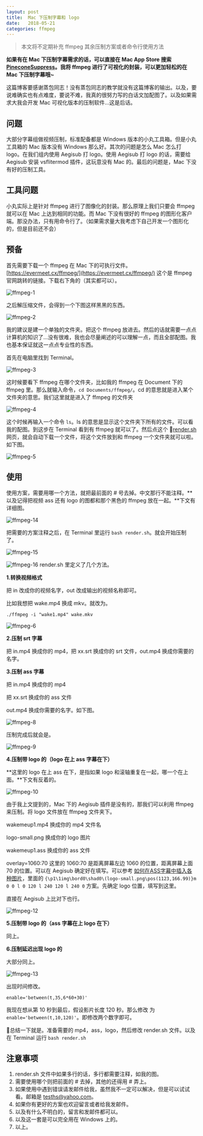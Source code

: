 ```yaml
---
layout: post
title:  Mac 下压制字幕和 logo
date:   2018-05-21
categories: ffmpeg
---
```


> 本文将不定期补充 ffmpeg 其余压制方案或者命令行使用方法

**如果有在 Mac 下压制字幕需求的话，可以直接在 Mac App Store 搜索 [PineconeSuppress](https://apps.apple.com/cn/app/pineconesuppress/id1398134175?l=en&mt=12)。我将 ffmpeg 进行了可视化的封装，可以更加轻松的在 Mac 下压制字幕哦~**

这篇博客要感谢蒸包同志！没有蒸包同志的教学就没有这篇博客的输出。以及，要说难确实也有点难度，要说不难，我真的很努力写的白话文加配图了。以及如果需求大我会开发 Mac 可视化版本的压制软件...这是后话。

## 问题

大部分字幕组做视频压制，标准配备都是 Windows 版本的小丸工具箱。但是小丸工具箱的 Mac 版本没有 Windows 那么好。其次的问题是怎么 Mac 怎么打 logo。在我们组内使用 Aegisub 打 logo。使用 Aegisub 打 logo 的话，需要给 Aegisub 安装 vsflitermod 插件，这玩意没有 Mac 的。最后的问题是，Mac 下没有好的压制工具。

## 工具问题

小丸实际上是针对 ffmpeg 进行了图像化的封装。那么原理上我们只要会 ffmpeg 就可以在 Mac 上达到相同的功能。而 Mac 下没有很好的 ffmpeg 的图形化客户端。那没办法，只有用命令行了。（如果需求量大我考虑下自己开发一个图形化的，但是目前还不会）

## 预备

首先需要下载一个 ffmpeg 在 Mac 下的可执行文件。[https://evermeet.cx/ffmpeg/](https://evermeet.cx/ffmpeg/) 这个是 ffmpeg 官网跳转的链接。下载右下角的（其实都可以）。

![ffmpeg-1](images/1.png)

之后解压缩文件，会得到一个下图这样黑黑的东西。

![ffmpeg-2](images/2.png)

我的建议是建一个单独的文件夹。把这个 ffmpeg 放进去。然后的话就需要一点点计算机的知识了...没有很难，我也会尽量阐述的可以理解一点，而且全部配图。我也基本保证就这一点点专业性的东西。

首先在电脑里找到 Terminal。

![ffmpeg-3](images/3.png)

这时候要看下 ffmpeg 在哪个文件夹，比如我的 ffmpeg 在 Document 下的 ffmpeg 里。那么就输入命令，`cd Documents/ffmpeg/`。cd 的意思就是进入某个文件夹的意思。我们这里就是进入了 ffmpeg 的文件夹

![ffmpeg-4](images/4.png)


这个时候再输入一个命令 `ls`。ls 的意思是显示这个文件夹下所有的文件。可以看我的配图。到这步在 Terminal 看到有 ffmpeg 就可以了。然后点这个 [render.sh](images/ffmpeg/render.sh)网页，就会自动下载一个文件，将这个文件放到和 ffmpeg 一个文件夹就可以啦。如下图。

![ffmpeg-5](images/5.png)

## 使用

使用方案，需要用哪一个方法，就把最前面的 # 号去掉。中文那行不能注释。**以及记得把视频 ass 还有 logo 的图都和那个黑色的 ffmpeg 放在一起。**下文有详细图。

![ffmpeg-14](images/14.png)

把需要的方案注释之后，在 Terminal 里运行 `bash render.sh`。就会开始压制了。

![ffmpeg-15](images/15.png)

![ffmpeg-16](images/16.png)
render.sh 里定义了几个方法。

**1.转换视频格式**

把 in 改成你的视频名字，out 改成输出的视频名称即可。

比如我想把 wake.mp4 换成 mkv。就改为。

`./ffmpeg -i "wake1.mp4" wake.mkv`

![ffmpeg-6](images/6.png)

**2.压制 srt 字幕**

把 in.mp4 换成你的 mp4，把 xx.srt 换成你的 srt 文件，out.mp4 换成你需要的名字。

**3.压制 ass 字幕**

把 in.mp4 换成你的 mp4

把 xx.srt 换成你的 ass 文件

out.mp4 换成你需要的名字。如下图。

![ffmpeg-8](images/8.png)

压制完成后就会是。

![ffmpeg-9](images/9.png)

**4.压制带 logo 的（logo 在上 ass 字幕在下）**

**这里的 logo 在上 ass 在下，是指如果 logo 和滚轴重复在一起，哪一个在上面。**下文有反着的。

![ffmpeg-10](images/10.png)

由于我上文提到的，Mac 下的 Aegisub 插件是没有的，那我们可以利用 ffmpeg 来压制。将 logo 文件放在 ffmpeg 文件夹下。

wakemeup1.mp4 换成你的 mp4 文件名

logo-small.png 换成你的 logo 图片

wakemeup1.ass 换成你的 ass 文件

overlay=1060:70 这里的 1060:70 是距离屏幕左边 1060 的位置，距离屏幕上面 70 的位置。可以在 Aegisub 确定好在填写。可以参考 [如何在ASS字幕中插入各种图片](http://tieba.baidu.com/p/2706704635)，里面的 `{\p1\1img\bord0\shad0\(logo-small.png\pos(1123,166.99)}m 0 0 l 0 120 l 240 120 l 240 0` 方案。先确定 logo 位置，填写到这里。

直接在 Aegisub 上比对下也行。


![ffmpeg-12](images/12.png)


**5.压制带 logo 的（ass 字幕在上 logo 在下）**

同上。

**6.压制延迟出现 logo 的**

大部分同上。

![ffmpeg-13](images/13.png)

出现时间修改。

`enable='between(t,35,6*60+30)'`

我现在想从第 10 秒到最后，假设影片长度 120 秒。那么修改 为 `enable='between(t,10,120)'`。即修改两个数字即可。

总结一下就是。准备需要的 mp4，ass，logo，然后修改 render.sh 文件。以及在 Terminal 运行 `bash render.sh`

## 注意事项

1. render.sh 文件中如果多行的话，多行都需要注释，如我的图。
2. 需要使用哪个则把前面的 # 去掉，其他的还得用 # 弄上。
3. 如果使用中遇到错误请发邮件给我，虽然我不一定可以解决，但是可以试试看。邮箱是 tesths@yahoo.com。
4. 如果你有更好的方案也欢迎留言或者给我发邮件。
5. 以及有什么不明白的，留言和发邮件都可以。
6. 以及这一套是可以完全用在 Windows 上的。
7. 以上。

